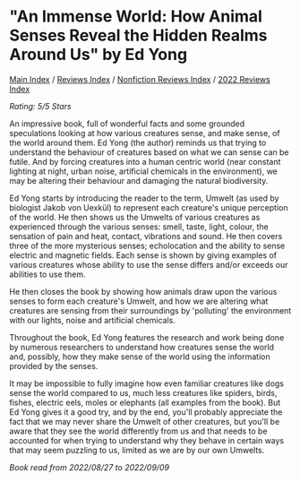 # "An Immense World: How Animal Senses Reveal the Hidden Realms Around Us" by Ed Yong

[Main Index](../../../README.md) / [Reviews Index](../../README.md) / [Nonfiction Reviews Index](../README.md) / [2022 Reviews Index](README.md)

*Rating: 5/5 Stars*

An impressive book, full of wonderful facts and some grounded speculations looking at how various creatures sense, and make sense, of the world around them. Ed Yong (the author) reminds us that trying to understand the behaviour of creatures based on what we can sense can be futile. And by forcing creatures into a human centric world (near constant lighting at night, urban noise, artificial chemicals in the environment), we may be altering their behaviour and damaging the natural biodiversity.

Ed Yong starts by introducing the reader to the term, Umwelt (as used by biologist Jakob von Uexkül) to represent each creature's unique perception of the world. He then shows us the Umwelts of various creatures as experienced through the various senses: smell, taste, light, colour, the sensation of pain and heat, contact, vibrations and sound. He then covers three of the more mysterious senses; echolocation and the ability to sense electric and magnetic fields. Each sense is shown by giving examples of various creatures whose ability to use the sense differs and/or exceeds our abilities to use them.

He then closes the book by showing how animals draw upon the various senses to form each creature's Umwelt, and how we are altering what creatures are sensing from their surroundings by 'polluting' the environment with our lights, noise and artificial chemicals.

Throughout the book, Ed Yong features the research and work being done by numerous researchers to understand how creatures sense the world and, possibly, how they make sense of the world using the information provided by the senses.

It may be impossible to fully imagine how even familiar creatures like dogs sense the world compared to us, much less creatures like spiders, birds, fishes, electric eels, moles or elephants (all examples from the book). But Ed Yong gives it a good try, and by the end, you'll probably appreciate the fact that we may never share the Umwelt of other creatures, but you'll be aware that they see the world differently from us and that needs to be accounted for when trying to understand why they behave in certain ways that may seem puzzling to us, limited as we are by our own Umwelts.

*Book read from 2022/08/27 to 2022/09/09*
